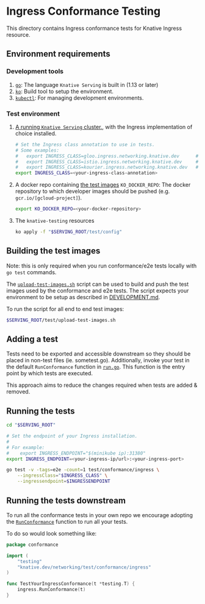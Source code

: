# Ingress Conformance Testing

This directory contains Ingress conformance tests for Knative Ingress resource.

## Environment requirements

### Development tools

1. [`go`](https://golang.org/doc/install): The language `Knative Serving` is
   built in (1.13 or later)
1. [`ko`](https://github.com/google/ko): Build tool to setup the environment.
1. [`kubectl`](https://kubernetes.io/docs/tasks/tools/install-kubectl/): For
   managing development environments.

### Test environment

1. [A running `Knative Serving` cluster.](../../../DEVELOPMENT.md#prerequisites),
   with the Ingress implementation of choice installed.
   ```bash
   # Set the Ingress class annotation to use in tests.
   # Some examples:
   #   export INGRESS_CLASS=gloo.ingress.networking.knative.dev      # Gloo Ingress
   #   export INGRESS_CLASS=istio.ingress.networking.knative.dev     # Istio Ingress
   #   export INGRESS_CLASS=kourier.ingress.networking.knative.dev   # Kourier Ingress
   export INGRESS_CLASS=<your-ingress-class-annotation>
   ```
1. A docker repo containing [the test images](#test-images) `KO_DOCKER_REPO`:
   The docker repository to which developer images should be pushed (e.g.
   `gcr.io/[gcloud-project]`).

   ```bash
   export KO_DOCKER_REPO=<your-docker-repository>
   ```

1. The `knative-testing` resources

   ```bash
   ko apply -f "$SERVING_ROOT/test/config"
   ```

## Building the test images

Note: this is only required when you run conformance/e2e tests locally with
`go test` commands.

The [`upload-test-images.sh`](../../upload-test-images.sh) script can be used to
build and push the test images used by the conformance and e2e tests. The script
expects your environment to be setup as described in
[DEVELOPMENT.md](../../../DEVELOPMENT.md#install-requirements).

To run the script for all end to end test images:

```bash
$SERVING_ROOT/test/upload-test-images.sh
```

## Adding a test

Tests need to be exported and accessible downstream so they should be placed in
non-test files (ie. sometest.go). Additionally, invoke your test in the default
`RunConformance` function in [`run.go`](./run.go). This function is the entry
point by which tests are executed.

This approach aims to reduce the changes required when tests are added &
removed.

## Running the tests

```bash
cd "$SERVING_ROOT"

# Set the endpoint of your Ingress installation.
#
# For example:
#    export INGRESS_ENDPOINT="$(minikube ip):31380"
export INGRESS_ENDPOINT=<your-ingress-ip/url>:<your-ingress-port>

go test -v -tags=e2e -count=1 test/conformance/ingress \
    --ingressClass="$INGRESS_CLASS" \
    --ingressendpoint=$INGRESSENDPOINT
```

## Running the tests downstream

To run all the conformance tests in your own repo we encourage adopting the
[`RunConformance`](./run.go) function to run all your tests.

To do so would look something like:

```go
package conformance

import (
	"testing"
	"knative.dev/networking/test/conformance/ingress"
)

func TestYourIngressConformance(t *testing.T) {
	ingress.RunConformance(t)
}

```

